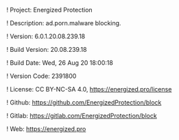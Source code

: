! Project: Energized Protection

! Description: ad.porn.malware blocking.

! Version: 6.0.1.20.08.239.18

! Build Version: 20.08.239.18

! Build Date: Wed, 26 Aug 20 18:00:18

! Version Code: 2391800

! License: CC BY-NC-SA 4.0, https://energized.pro/license

! Github: https://github.com/EnergizedProtection/block

! Gitlab: https://gitlab.com/EnergizedProtection/block


! Web: https://energized.pro
